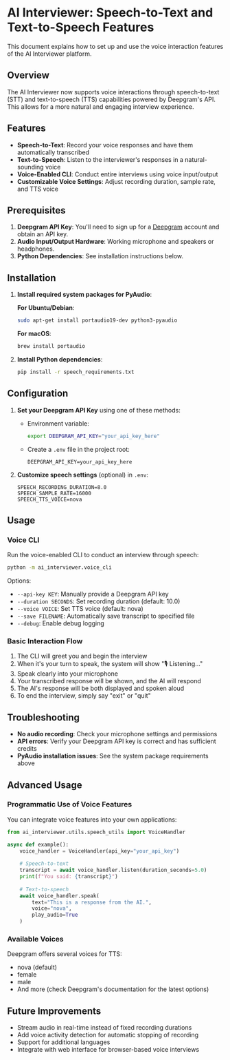 # AI Interviewer: Speech-to-Text and Text-to-Speech Features

This document explains how to set up and use the voice interaction features of the AI Interviewer platform.

## Overview

The AI Interviewer now supports voice interactions through speech-to-text (STT) and text-to-speech (TTS) capabilities powered by Deepgram's API. This allows for a more natural and engaging interview experience.

## Features

- **Speech-to-Text**: Record your voice responses and have them automatically transcribed
- **Text-to-Speech**: Listen to the interviewer's responses in a natural-sounding voice
- **Voice-Enabled CLI**: Conduct entire interviews using voice input/output
- **Customizable Voice Settings**: Adjust recording duration, sample rate, and TTS voice

## Prerequisites

1. **Deepgram API Key**: You'll need to sign up for a [Deepgram](https://deepgram.com/) account and obtain an API key.
2. **Audio Input/Output Hardware**: Working microphone and speakers or headphones.
3. **Python Dependencies**: See installation instructions below.

## Installation

1. **Install required system packages for PyAudio**:

   **For Ubuntu/Debian**:
   ```bash
   sudo apt-get install portaudio19-dev python3-pyaudio
   ```

   **For macOS**:
   ```bash
   brew install portaudio
   ```

2. **Install Python dependencies**:
   ```bash
   pip install -r speech_requirements.txt
   ```

## Configuration

1. **Set your Deepgram API Key** using one of these methods:

   - Environment variable:
     ```bash
     export DEEPGRAM_API_KEY="your_api_key_here"
     ```
   
   - Create a `.env` file in the project root:
     ```
     DEEPGRAM_API_KEY=your_api_key_here
     ```

2. **Customize speech settings** (optional) in `.env`:
   ```
   SPEECH_RECORDING_DURATION=8.0
   SPEECH_SAMPLE_RATE=16000
   SPEECH_TTS_VOICE=nova
   ```

## Usage

### Voice CLI

Run the voice-enabled CLI to conduct an interview through speech:

```bash
python -m ai_interviewer.voice_cli
```

Options:
- `--api-key KEY`: Manually provide a Deepgram API key
- `--duration SECONDS`: Set recording duration (default: 10.0)
- `--voice VOICE`: Set TTS voice (default: nova)
- `--save FILENAME`: Automatically save transcript to specified file
- `--debug`: Enable debug logging

### Basic Interaction Flow

1. The CLI will greet you and begin the interview
2. When it's your turn to speak, the system will show "🎙️ Listening..."
3. Speak clearly into your microphone
4. Your transcribed response will be shown, and the AI will respond
5. The AI's response will be both displayed and spoken aloud
6. To end the interview, simply say "exit" or "quit"

## Troubleshooting

- **No audio recording**: Check your microphone settings and permissions
- **API errors**: Verify your Deepgram API key is correct and has sufficient credits
- **PyAudio installation issues**: See the system package requirements above

## Advanced Usage

### Programmatic Use of Voice Features

You can integrate voice features into your own applications:

```python
from ai_interviewer.utils.speech_utils import VoiceHandler

async def example():
    voice_handler = VoiceHandler(api_key="your_api_key")
    
    # Speech-to-text
    transcript = await voice_handler.listen(duration_seconds=5.0)
    print(f"You said: {transcript}")
    
    # Text-to-speech
    await voice_handler.speak(
        text="This is a response from the AI.",
        voice="nova",
        play_audio=True
    )
```

### Available Voices

Deepgram offers several voices for TTS:
- nova (default)
- female
- male
- And more (check Deepgram's documentation for the latest options)

## Future Improvements

- Stream audio in real-time instead of fixed recording durations
- Add voice activity detection for automatic stopping of recording
- Support for additional languages
- Integrate with web interface for browser-based voice interviews 